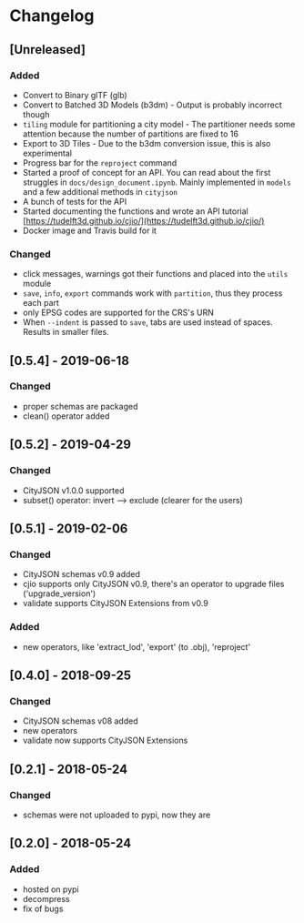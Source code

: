 
# Changelog

## [Unreleased]
### Added
- Convert to Binary glTF (glb)
- Convert to Batched 3D Models (b3dm) - Output is probably incorrect though
- `tiling` module for partitioning a city model - The partitioner needs some attention because the number of partitions are fixed to 16
- Export to 3D Tiles - Due to the b3dm conversion issue, this is also experimental
- Progress bar for the `reproject` command
- Started a proof of concept for an API. You can read about the first struggles in `docs/design_document.ipynb`. Mainly implemented in `models` and a few additional methods in `cityjson`
- A bunch of tests for the API
- Started documenting the functions and wrote an API tutorial [https://tudelft3d.github.io/cjio/](https://tudelft3d.github.io/cjio/)
- Docker image and Travis build for it

### Changed
- click messages, warnings got their functions and placed into the `utils` module
- `save`, `info`, `export` commands work with `partition`, thus they process each part
- only EPSG codes are supported for the CRS's URN
- When `--indent` is passed to `save`, tabs are used instead of spaces. Results in smaller files.


## [0.5.4] - 2019-06-18
### Changed
- proper schemas are packaged
- clean() operator added

## [0.5.2] - 2019-04-29
### Changed
- CityJSON v1.0.0 supported
- subset() operator: invert --> exclude (clearer for the users)


## [0.5.1] - 2019-02-06
### Changed
- CityJSON schemas v0.9 added
- cjio supports only CityJSON v0.9, there's an operator to upgrade files ('upgrade_version')
- validate supports CityJSON Extensions from v0.9
### Added
- new operators, like 'extract_lod', 'export' (to .obj), 'reproject'


## [0.4.0] - 2018-09-25
### Changed
- CityJSON schemas v08 added
- new operators
- validate now supports CityJSON Extensions


## [0.2.1] - 2018-05-24
### Changed
- schemas were not uploaded to pypi, now they are


## [0.2.0] - 2018-05-24
### Added
- hosted on pypi
- decompress
- fix of bugs
